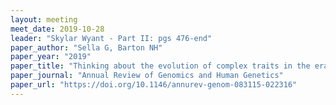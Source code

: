 ```yaml
---
layout: meeting
meet_date: 2019-10-28
leader: "Skylar Wyant - Part II: pgs 476-end"
paper_author: "Sella G, Barton NH"
paper_year: "2019"
paper_title: "Thinking about the evolution of complex traits in the era of genome-wide association studies"
paper_journal: "Annual Review of Genomics and Human Genetics"
paper_url: "https://doi.org/10.1146/annurev-genom-083115-022316"
---
```

